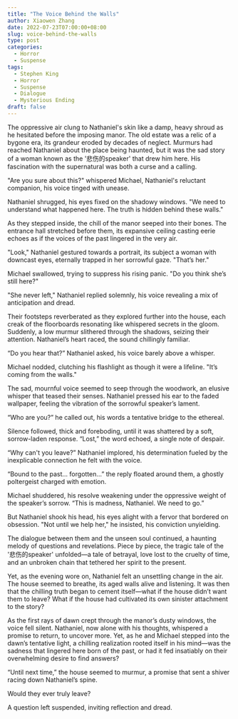```yaml
---
title: "The Voice Behind the Walls"
author: Xiaowen Zhang
date: 2022-07-23T07:00:00+08:00
slug: voice-behind-the-walls
type: post
categories:
  - Horror
  - Suspense
tags:
  - Stephen King
  - Horror
  - Suspense
  - Dialogue
  - Mysterious Ending
draft: false
---
```


The oppressive air clung to Nathaniel's skin like a damp, heavy shroud as he hesitated before the imposing manor. The old estate was a relic of a bygone era, its grandeur eroded by decades of neglect. Murmurs had reached Nathaniel about the place being haunted, but it was the sad story of a woman known as the '悲伤的speaker' that drew him here. His fascination with the supernatural was both a curse and a calling.

"Are you sure about this?" whispered Michael, Nathaniel's reluctant companion, his voice tinged with unease.

Nathaniel shrugged, his eyes fixed on the shadowy windows. "We need to understand what happened here. The truth is hidden behind these walls."

As they stepped inside, the chill of the manor seeped into their bones. The entrance hall stretched before them, its expansive ceiling casting eerie echoes as if the voices of the past lingered in the very air.

"Look," Nathaniel gestured towards a portrait, its subject a woman with downcast eyes, eternally trapped in her sorrowful gaze. "That’s her."

Michael swallowed, trying to suppress his rising panic. "Do you think she’s still here?"

"She never left," Nathaniel replied solemnly, his voice revealing a mix of anticipation and dread.

Their footsteps reverberated as they explored further into the house, each creak of the floorboards resonating like whispered secrets in the gloom. Suddenly, a low murmur slithered through the shadows, seizing their attention. Nathaniel’s heart raced, the sound chillingly familiar.

“Do you hear that?” Nathaniel asked, his voice barely above a whisper.

Michael nodded, clutching his flashlight as though it were a lifeline. "It’s coming from the walls."

The sad, mournful voice seemed to seep through the woodwork, an elusive whisper that teased their senses. Nathaniel pressed his ear to the faded wallpaper, feeling the vibration of the sorrowful speaker’s lament.

“Who are you?” he called out, his words a tentative bridge to the ethereal.

Silence followed, thick and foreboding, until it was shattered by a soft, sorrow-laden response. “Lost,” the word echoed, a single note of despair.

“Why can't you leave?” Nathaniel implored, his determination fueled by the inexplicable connection he felt with the voice.

“Bound to the past… forgotten…” the reply floated around them, a ghostly poltergeist charged with emotion.

Michael shuddered, his resolve weakening under the oppressive weight of the speaker’s sorrow. “This is madness, Nathaniel. We need to go.”

But Nathaniel shook his head, his eyes alight with a fervor that bordered on obsession. "Not until we help her," he insisted, his conviction unyielding.

The dialogue between them and the unseen soul continued, a haunting melody of questions and revelations. Piece by piece, the tragic tale of the '悲伤的speaker' unfolded—a tale of betrayal, love lost to the cruelty of time, and an unbroken chain that tethered her spirit to the present.

Yet, as the evening wore on, Nathaniel felt an unsettling change in the air. The house seemed to breathe, its aged walls alive and listening. It was then that the chilling truth began to cement itself—what if the house didn’t want them to leave? What if the house had cultivated its own sinister attachment to the story?

As the first rays of dawn crept through the manor’s dusty windows, the voice fell silent. Nathaniel, now alone with his thoughts, whispered a promise to return, to uncover more. Yet, as he and Michael stepped into the dawn’s tentative light, a chilling realization rooted itself in his mind—was the sadness that lingered here born of the past, or had it fed insatiably on their overwhelming desire to find answers?

“Until next time,” the house seemed to murmur, a promise that sent a shiver racing down Nathaniel’s spine.

Would they ever truly leave?

A question left suspended, inviting reflection and dread.